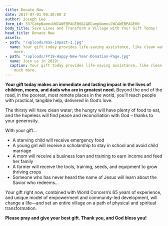```yaml
---
title: Donate Now
date: 2017-07-01 00:30:00 Z
author: Joseph Lee
form_id: 33?CampName=UWCAWEBPAGE00&CADCampName=CWCAWEBPAGE00
body_title: Save Lives and Transform a Village with Your Gift Today!
head_title: Donate Now
assets:
- path: "/uploads/max-impact-1.jpg"
  name: Your gift today provides life-saving assistance, like clean water and so much
    more.
- path: "/uploads/FY19-Happy-New-Year-Donation-Page.jpg"
  name: Join us in 2019!
  caption: Your gift today provides life-saving assistance, like clean water and so
    much more.
---
```


**Your gift today makes an immediate and lasting impact in the lives of children, moms, and dads who are in greatest need.** Beyond the end of the road, in the poorest, most remote places in the world, you’ll reach people with practical, tangible help, delivered in God’s love.

The thirsty will have clean water; the hungry will have plenty of food to eat, and the hopeless will find peace and reconciliation with God – thanks to your generosity.

With your gift...

*   A starving child will receive emergency food
*   A young girl will receive a scholarship to stay in school and avoid child marriage
*   A mom will receive a business loan and training to earn income and feed her family
*   A farmer will receive the tools, training, seeds, and equipment to grow thriving crops
*   Someone who has never heard the name of Jesus will learn about the Savior who redeems…

Your gift right now, combined with World Concern’s 65 years of experience, and unique model of empowerment and community-led development, will change a life—and set an entire village on a path of physical and spiritual transformation.

**Please pray and give your best gift. Thank you, and God bless you!**
